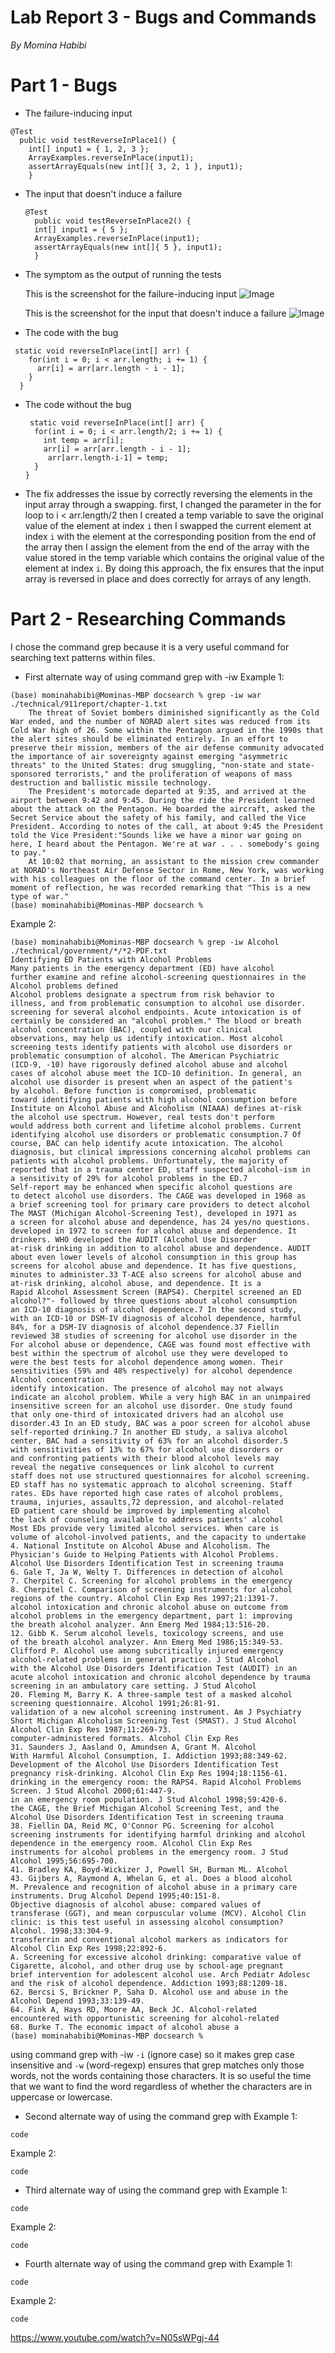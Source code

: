 # **Lab Report 3 - Bugs and Commands**
*By Momina Habibi*

# Part 1 - Bugs
- The failure-inducing input
```
@Test
  public void testReverseInPlace1() {
    int[] input1 = { 1, 2, 3 };
    ArrayExamples.reverseInPlace(input1);
    assertArrayEquals(new int[]{ 3, 2, 1 }, input1);
	}
```
- The input that doesn't induce a failure
  ```
  @Test 
	public void testReverseInPlace2() {
    int[] input1 = { 5 };
    ArrayExamples.reverseInPlace(input1);
    assertArrayEquals(new int[]{ 5 }, input1);
	}
  ```
- The symptom as the output of running the tests

  This is the screenshot for the failure-inducing input
  ![Image](sym1.png)
  
  This is the screenshot for the input that doesn't induce a failure 
  ![Image](sym3.png)
  
- The code with the bug 

```
 static void reverseInPlace(int[] arr) {
    for(int i = 0; i < arr.length; i += 1) {
      arr[i] = arr[arr.length - i - 1];
    }
  }
```

- The code without the bug  

  ```
   static void reverseInPlace(int[] arr) {
    for(int i = 0; i < arr.length/2; i += 1) {
      int temp = arr[i];
      arr[i] = arr[arr.length - i - 1];
       arr[arr.length-i-1] = temp;
    }
  }
  ```
- The fix addresses the issue by correctly reversing the elements in the input array through a swapping. first, I changed the parameter in the for loop to i < arr.length/2 then I created a temp variable to save the original value of the element at index `i` then  I swapped the current element at index `i` with the element at the corresponding position from the end of the array then I assign the element from the end of the array with the value stored in the temp variable which contains the original value of the element at index `i`. By doing this approach, the fix ensures that the input array is reversed in place and does correctly for arrays of any length.


# Part 2 - Researching Commands
I chose the command grep because it is a very useful command for searching text patterns within files. 

- First alternate way of using command grep with -iw
Example 1:
```
(base) mominahabibi@Mominas-MBP docsearch % grep -iw war ./technical/911report/chapter-1.txt
    The threat of Soviet bombers diminished significantly as the Cold War ended, and the number of NORAD alert sites was reduced from its Cold War high of 26. Some within the Pentagon argued in the 1990s that the alert sites should be eliminated entirely. In an effort to preserve their mission, members of the air defense community advocated the importance of air sovereignty against emerging "asymmetric threats" to the United States: drug smuggling, "non-state and state-sponsored terrorists," and the proliferation of weapons of mass destruction and ballistic missile technology.
    The President's motorcade departed at 9:35, and arrived at the airport between 9:42 and 9:45. During the ride the President learned about the attack on the Pentagon. He boarded the aircraft, asked the Secret Service about the safety of his family, and called the Vice President. According to notes of the call, at about 9:45 the President told the Vice President:"Sounds like we have a minor war going on here, I heard about the Pentagon. We're at war . . . somebody's going to pay."
    At 10:02 that morning, an assistant to the mission crew commander at NORAD's Northeast Air Defense Sector in Rome, New York, was working with his colleagues on the floor of the command center. In a brief moment of reflection, he was recorded remarking that "This is a new type of war."
(base) mominahabibi@Mominas-MBP docsearch % 
```
Example 2:
```
(base) mominahabibi@Mominas-MBP docsearch % grep -iw Alcohol ./technical/government/*/*2-PDF.txt
Identifying ED Patients with Alcohol Problems
Many patients in the emergency department (ED) have alcohol
further examine and refine alcohol-screening questionnaires in the
Alcohol problems defined
Alcohol problems designate a spectrum from risk behavior to
illness, and from problematic consumption to alcohol use disorder.
screening for several alcohol endpoints. Acute intoxication is of
certainly be considered an "alcohol problem." The blood or breath
alcohol concentration (BAC), coupled with our clinical
observations, may help us identify intoxication. Most alcohol
screening tests identify patients with alcohol use disorders or
problematic consumption of alcohol. The American Psychiatric
(ICD-9, -10) have rigorously defined alcohol abuse and alcohol
cases of alcohol abuse meet the ICD-10 definition. In general, an
alcohol use disorder is present when an aspect of the patient's
by alcohol. Before function is compromised, problematic
toward identifying patients with high alcohol consumption before
Institute on Alcohol Abuse and Alcoholism (NIAAA) defines at-risk
the alcohol use spectrum. However, real tests don't perform
would address both current and lifetime alcohol problems. Current
identifying alcohol use disorders or problematic consumption.7 Of
course, BAC can help identify acute intoxication. The alcohol
diagnosis, but clinical impressions concerning alcohol problems can
patients with alcohol problems. Unfortunately, the majority of
reported that in a trauma center ED, staff suspected alcohol-ism in
a sensitivity of 29% for alcohol problems in the ED.7
Self-report may be enhanced when specific alcohol questions are
to detect alcohol use disorders. The CAGE was developed in 1968 as
a brief screening tool for primary care providers to detect alcohol
The MAST (Michigan Alcohol-Screening Test), developed in 1971 as
a screen for alcohol abuse and dependence, has 24 yes/no questions.
developed in 1972 to screen for alcohol abuse and dependence. It
drinkers. WHO developed the AUDIT (Alcohol Use Disorder
at-risk drinking in addition to alcohol abuse and dependence. AUDIT
about even lower levels of alcohol consumption in this group has
screens for alcohol abuse and dependence. It has five questions,
minutes to administer.33 T-ACE also screens for alcohol abuse and
at-risk drinking, alcohol abuse, and dependence. It is a
Rapid Alcohol Assessment Screen (RAPS4). Cherpitel screened an ED
alcohol?"- followed by three questions about alcohol consumption
an ICD-10 diagnosis of alcohol dependence.7 In the second study,
with an ICD-10 or DSM-IV diagnosis of alcohol dependence, harmful
84%, for a DSM-IV diagnosis of alcohol dependence.37 Fiellin
reviewed 38 studies of screening for alcohol use disorder in the
For alcohol abuse or dependence, CAGE was found most effective with
best within the spectrum of alcohol use they were developed to
were the best tests for alcohol dependence among women. Their
sensitivities (59% and 48% respectively) for alcohol dependence
Alcohol concentration
identify intoxication. The presence of alcohol may not always
indicate an alcohol problem. While a very high BAC in an unimpaired
insensitive screen for an alcohol use disorder. One study found
that only one-third of intoxicated drivers had an alcohol use
disorder.43 In an ED study, BAC was a poor screen for alcohol abuse
self-reported drinking.7 In another ED study, a saliva alcohol
center, BAC had a sensitivity of 63% for an alcohol disorder.5
with sensitivities of 13% to 67% for alcohol use disorders or
and confronting patients with their blood alcohol levels may
reveal the negative consequences or link alcohol to current
staff does not use structured questionnaires for alcohol screening.
ED staff has no systematic approach to alcohol screening. Staff
rates. EDs have reported high case rates of alcohol problems,
trauma, injuries, assaults,72 depression, and alcohol-related
ED patient care should be improved by implementing alcohol
the lack of counseling available to address patients' alcohol
Most EDs provide very limited alcohol services. When care is
volume of alcohol-involved patients, and the capacity to undertake
4. National Institute on Alcohol Abuse and Alcoholism. The
Physician's Guide to Helping Patients with Alcohol Problems.
Alcohol Use Disorders Identification Test in screening trauma
6. Gale T, Ja W, Welty T. Differences in detection of alcohol
7. Cherpitel C. Screening for alcohol problems in the emergency
8. Cherpitel C. Comparison of screening instruments for alcohol
regions of the country. Alcohol Clin Exp Res 1997;21:1391-7.
alcohol intoxication and chronic alcohol abuse on outcome from
alcohol problems in the emergency department, part 1: improving
the breath alcohol analyzer. Ann Emerg Med 1984;13:516-20.
12. Gibb K. Serum alcohol levels, toxicology screens, and use
of the breath alcohol analyzer. Ann Emerg Med 1986;15:349-53.
Clifford P. Alcohol use among subcritically injured emergency
alcohol-related problems in general practice. J Stud Alcohol
with the Alcohol Use Disorders Identification Test (AUDIT) in an
acute alcohol intoxication and chronic alcohol dependence by trauma
screening in an ambulatory care setting. J Stud Alcohol
20. Fleming M, Barry K. A three-sample test of a masked alcohol
screening questionnaire. Alcohol 1991;26:81-91.
validation of a new alcohol screening instrument. Am J Psychiatry
Short Michigan Alcoholism Screening Test (SMAST). J Stud Alcohol
Alcohol Clin Exp Res 1987;11:269-73.
computer-administered formats. Alcohol Clin Exp Res
31. Saunders J, Aasland O, Amundsen A, Grant M. Alcohol
With Harmful Alcohol Consumption, I. Addiction 1993;88:349-62.
Development of the Alcohol Use Disorders Identification Test
pregnancy risk-drinking. Alcohol Clin Exp Res 1994;18:1156-61.
drinking in the emergency room: the RAPS4. Rapid Alcohol Problems
Screen. J Stud Alcohol 2000;61:447-9.
in an emergency room population. J Stud Alcohol 1998;59:420-6.
the CAGE, the Brief Michigan Alcohol Screening Test, and the
Alcohol Use Disorders Identification Test in screening trauma
38. Fiellin DA, Reid MC, O'Connor PG. Screening for alcohol
screening instruments for identifying harmful drinking and alcohol
dependence in the emergency room. Alcohol Clin Exp Res
instruments for alcohol problems in the emergency room. J Stud
Alcohol 1995;56:695-700.
41. Bradley KA, Boyd-Wickizer J, Powell SH, Burman ML. Alcohol
43. Gijbers A, Raymond A, Whelan G, et al. Does a blood alcohol
M. Prevalence and recognition of alcohol abuse in a primary care
instruments. Drug Alcohol Depend 1995;40:151-8.
Objective diagnosis of alcohol abuse: compared values of
transferase (GGT), and mean corpuscular volume (MCV). Alcohol Clin
clinic: is this test useful in assessing alcohol consumption?
Alcohol. 1998;33:304-9.
transferrin and conventional alcohol markers as indicators for
Alcohol Clin Exp Res 1998;22:892-6.
A. Screening for excessive alcohol drinking: comparative value of
Cigarette, alcohol, and other drug use by school-age pregnant
brief intervention for adolescent alcohol use. Arch Pediatr Adolesc
and the risk of alcohol dependence. Addiction 1993;88:1209-18.
62. Bercsi S, Brickner P, Saha D. Alcohol use and abuse in the
Alcohol Depend 1993;33:139-49.
64. Fink A, Hays RD, Moore AA, Beck JC. Alcohol-related
encountered with opportunistic screening for alcohol-related
68. Burke T. The economic impact of alcohol abuse a
(base) mominahabibi@Mominas-MBP docsearch % 
```
using command grep with -iw `-i` (ignore case) so it makes grep case insensitive and `-w` (word-regexp) ensures that grep matches only those words, not the words containing those characters. It is so useful the time that we want to find the word regardless of whether the characters are in uppercase or lowercase.  

- Second alternate way of using the command grep with 
Example 1:
```
code
```
Example 2:
```
code
```

- Third alternate way of using the command grep with 
Example 1:
```
code
```
Example 2:
```
code
```

- Fourth alternate way of using the command grep with 
Example 1:
```
code
```
Example 2:
```
code
```

https://www.youtube.com/watch?v=N05sWPgj-44
